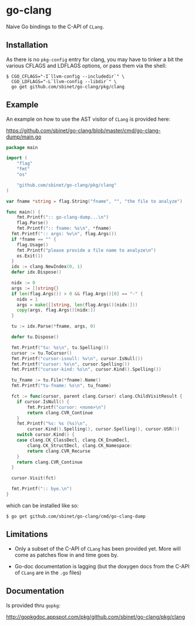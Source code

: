 go-clang
========

Naive Go bindings to the C-API of ``CLang``.

Installation
------------

As there is no ``pkg-config`` entry for clang, you may have to tinker
a bit the various CFLAGS and LDFLAGS options, or pass them via the
shell:

```
$ CGO_CFLAGS="-I`llvm-config --includedir`" \
  CGO_LDFLAGS="-L`llvm-config --libdir`" \
  go get github.com/sbinet/go-clang/pkg/clang
```

Example
-------

An example on how to use the AST visitor of ``CLang`` is provided
here:

 https://github.com/sbinet/go-clang/blob/master/cmd/go-clang-dump/main.go

``` go
package main

import (
	"flag"
	"fmt"
	"os"

	"github.com/sbinet/go-clang/pkg/clang"
)

var fname *string = flag.String("fname", "", "the file to analyze")

func main() {
	fmt.Printf(":: go-clang-dump...\n")
	flag.Parse()
	fmt.Printf(":: fname: %s\n", *fname)
  fmt.Printf(":: args: %v\n", flag.Args())
  if *fname == "" {
  	flag.Usage()
  	fmt.Printf("please provide a file name to analyze\n")
  	os.Exit(1)
  }
  idx := clang.NewIndex(0, 1)
  defer idx.Dispose()

  nidx := 0
  args := []string{}
  if len(flag.Args()) > 0 && flag.Args()[0] == "-" {
  	nidx = 1
  	args = make([]string, len(flag.Args()[nidx:]))
  	copy(args, flag.Args()[nidx:])
  }

  tu := idx.Parse(*fname, args, 0)

  defer tu.Dispose()

  fmt.Printf("tu: %s\n", tu.Spelling())
  cursor := tu.ToCursor()
  fmt.Printf("cursor-isnull: %v\n", cursor.IsNull())
  fmt.Printf("cursor: %s\n", cursor.Spelling())
  fmt.Printf("cursor-kind: %s\n", cursor.Kind().Spelling())

  tu_fname := tu.File(*fname).Name()
  fmt.Printf("tu-fname: %s\n", tu_fname)

  fct := func(cursor, parent clang.Cursor) clang.ChildVisitResult {
  	if cursor.IsNull() {
  		fmt.Printf("cursor: <none>\n")
  		return clang.CVR_Continue
  	}
  	fmt.Printf("%s: %s (%s)\n", 
  		cursor.Kind().Spelling(), cursor.Spelling(), cursor.USR())
  	switch cursor.Kind() {
  	case clang.CK_ClassDecl, clang.CK_EnumDecl,
  		clang.CK_StructDecl, clang.CK_Namespace:
  		return clang.CVR_Recurse
  	}
  	return clang.CVR_Continue
  }

  cursor.Visit(fct)

  fmt.Printf(":: bye.\n")
}
```

which can be installed like so:

```
$ go get github.com/sbinet/go-clang/cmd/go-clang-dump
```

Limitations
-----------

- Only a subset of the C-API of ``CLang`` has been provided yet.
  More will come as patches flow in and time goes by.

- Go-doc documentation is lagging (but the doxygen docs from the C-API
  of ``CLang`` are in the ``.go`` files)


Documentation
-------------

Is provided thru ``gopkg``:

 http://gopkgdoc.appspot.com/pkg/github.com/sbinet/go-clang/pkg/clang

